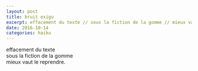 ```yaml
---
layout: post
title: bruit exigu
excerpt: effacement du texte // sous la fiction de la gomme // mieux vaut le reprendre.  
date: 2016-10-14 
categories: haiku 
---
```


effacement du texte <br>
sous la fiction de la gomme <br> 
mieux vaut le reprendre. 